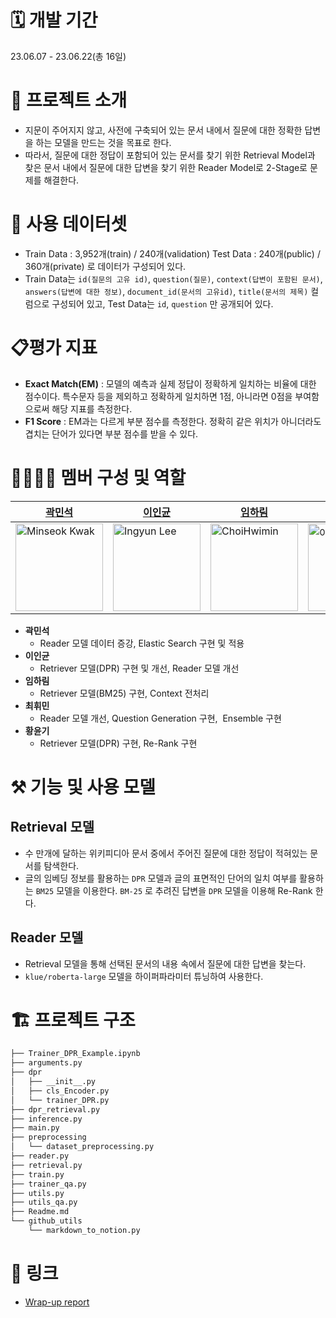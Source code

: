 # 🗓️ 개발 기간

23.06.07 - 23.06.22(총 16일)

# 📄 프로젝트 소개

- 지문이 주어지지 않고, 사전에 구축되어 있는 문서 내에서 질문에 대한 정확한 답변을 하는 모델을 만드는 것을 목표로 한다.
- 따라서, 질문에 대한 정답이 포함되어 있는 문서를 찾기 위한 Retrieval Model과 찾은 문서 내에서 질문에 대한 답변을 찾기 위한 Reader Model로 2-Stage로 문제를 해결한다.

# 💽 사용 데이터셋

- Train Data : 3,952개(train) / 240개(validation)
Test Data : 240개(public) / 360개(private) 로 데이터가 구성되어 있다.
- Train Data는 `id(질문의 고유 id)`, `question(질문)`, `context(답변이 포함된 문서)`, `answers(답변에 대한 정보)`, `document_id(문서의 고유id)`, `title(문서의 제목)` 컬럼으로 구성되어 있고, 
Test Data는 `id`, `question` 만 공개되어 있다.

# 📋평가 지표

- **Exact Match(EM)** : 모델의 예측과 실제 정답이 정확하게 일치하는 비율에 대한 점수이다. 특수문자 등을 제외하고 정확하게 일치하면 1점, 아니라면 0점을 부여함으로써 해당 지표를 측정한다.
- **F1 Score** : EM과는 다르게 부분 점수를 측정한다. 정확히 같은 위치가 아니더라도 겹치는 단어가 있다면 부분 점수를 받을 수 있다.

# 👨‍👨‍👧‍👧 멤버 구성 및 역할

| [곽민석](https://github.com/kms7530) | [이인균](https://github.com/lig96) | [임하림](https://github.com/halimx2) | [최휘민](https://github.com/ChoiHwimin) | [황윤기](https://github.com/dbsrlskfdk) |
| --- | --- | --- | --- | --- |
| <img src="https://avatars.githubusercontent.com/u/6489395" width="140px" height="140px" title="Minseok Kwak" /> | <img src="https://avatars.githubusercontent.com/u/126560547" width="140px" height="140px" title="Ingyun Lee" /> | <img src="https://ca.slack-edge.com/T03KVA8PQDC-U04RK3E8L3D-ebbce77c3928-512" width="140px" height="140px" title="ChoiHwimin" /> | <img src="https://avatars.githubusercontent.com/u/102031218?v=4" width="140px" height="140px" title="이름" /> | <img src="https://avatars.githubusercontent.com/u/4418651?v=4" width="140px" height="140px" title="yungi" /> |
- **곽민석**
    - Reader 모델 데이터 증강, Elastic Search 구현 및 적용
- **이인균**
    - Retriever 모델(DPR) 구현 및 개선, Reader 모델 개선
- **임하림**
    - Retriever 모델(BM25) 구현, Context 전처리
- **최휘민**
    - Reader 모델 개선, Question Generation 구현,  Ensemble 구현
- **황윤기**
    - Retriever 모델(DPR) 구현, Re-Rank 구현

# ⚒️ 기능 및 사용 모델

## Retrieval 모델

- 수 만개에 달하는 위키피디아 문서 중에서 주어진 질문에 대한 정답이 적혀있는 문서를 탐색한다.
- 글의 임베딩 정보를 활용하는 `DPR` 모델과 글의 표면적인 단어의 일치 여부를 활용하는 `BM25` 모델을 이용한다. `BM-25` 로 추려진 답변을 `DPR` 모델을 이용해 Re-Rank 한다.

## Reader 모델

- Retrieval 모델을 통해 선택된 문서의 내용 속에서 질문에 대한 답변을 찾는다.
- `klue/roberta-large` 모델을 하이퍼파라미터 튜닝하여 사용한다.

# 🏗️ 프로젝트 구조

```bash
├── Trainer_DPR_Example.ipynb
├── arguments.py       
├── dpr
│   ├── __init__.py
│   ├── cls_Encoder.py 
│   └── trainer_DPR.py 
├── dpr_retrieval.py   
├── inference.py       
├── main.py            
├── preprocessing
│   └── dataset_preprocessing.py
├── reader.py
├── retrieval.py
├── train.py
├── trainer_qa.py
├── utils.py
├── utils_qa.py
├── Readme.md
└── github_utils
    └── markdown_to_notion.py
```

# 🔗 링크

- [Wrap-up report](assets/docs/NLP_04_Wrap-Up_Report_MRC.pdf)
